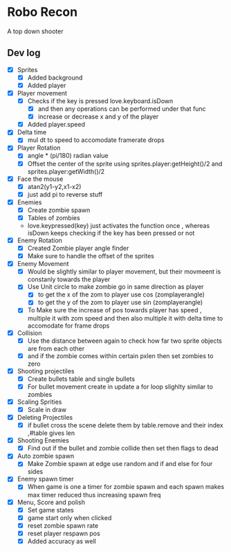 # Robo Recon
 A top down shooter

## Dev log

- [x] Sprites
    - [x] Added background
    - [x] Added player 
- [x] Player movement 
    - [x] Checks if the key is pressed love.keyboard.isDown
        - [x] and then any operations can be performed under that func
        - [x] increase or decrease x and y of the player 
    - [x] Added player.speed
- [x] Delta time
    - [x] mul dt to speed to accomodate framerate drops 
- [x] Player Rotation
    - [x] angle * (pi/180) radian value
    - [x] Offset the center of the sprite using sprites.player:getHeight()/2 and sprites.player:getWidth()/2
- [x] Face the mouse
    - [x] atan2(y1-y2,x1-x2)
    - [x] just add pi to reverse stuff
- [x] Enemies
    - [x] Create zombie spawn
    - [x] Tables of zombies
    - love.keypressed(key) just activates the function once , whereas isDown keeps checking if the key has been pressed or not 
- [x] Enemy Rotation
    - [x] Created Zombie player angle finder
    - [x] Make sure to handle the offset of the sprites 
- [x] Enemy Movement 
    - [x] Would be slightly similar to player movement, but their movmeent is constanly towards the player
    - [x] Use Unit circle to make zombie go in same direction as player
        - [x] to get the x of the zom to player use cos (zomplayerangle)
        - [x] to get the y of the zom to player use sin (zomplayerangle)
    - [x] To Make sure the increase of pos towards player has speed , multiple it with zom speed and then also multiple it with delta time to accomodate for frame drops
- [x] Collision
    - [x] Use the distance between again to check how far two sprite objects are from each other 
    - [x] and if the zombie comes within certain pxlen then set zombies to zero
- [x] Shooting projectiles
    - [x] Create bullets table and single bullets
    - [x] For bullet movement create in update a for loop slighlty similar to zombies
- [x] Scaling Sprities
    - [x] Scale in draw
- [x] Deleting Projectiles
    - [x] if bullet cross the scene delete them by table.remove and their index ,#table gives len
- [x] Shooting Enemies
    - [x] Find out if the bullet and zombie collide then set then flags to dead
- [x] Auto zombie spawn
    - [x] Make Zombie spawn at edge use random and if and else for four sides
- [x] Enemy spawn timer
    - [x] When game is one a timer for zombie spawn and each spawn makes max timer reduced thus increasing spawn freq
- [x] Menu, Score and polish
    - [x] Set game states
    - [x] game start only when clicked
    - [x] reset zombie spawn rate
    - [x] reset player respawn pos
    - [x] Added accuracy as well